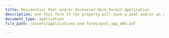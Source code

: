 ```yaml
---
title: Residential Pool and/or Uncovered Deck Permit Application
description: Use this form if the property will have a pool and/or an uncovered deck.
document_type: application
file_path: /assets/applications-and-forms/pool_app_AWU.pdf

---
```

